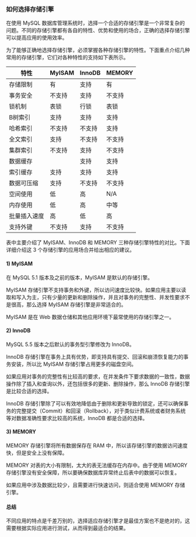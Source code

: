 ### 如何选择存储引擎

在使用 MySQL 数据库管理系统时，选择一个合适的存储引擎是一个非常复杂的问题。不同的存储引擎都有各自的特性、优势和使用的场合，正确的选择存储引擎可以提高应用的使用效率。

为了能够正确地选择存储引擎，必须掌握各种存储引擎的特性。下面重点介绍几种常用的存储引擎，它们对各种特性的支持如下表所示。

| 特性         | MyISAM | InnoDB | MEMORY |
| ------------ | ------ | ------ | ------ |
| 存储限制     | 有     | 支持   | 有     |
| 事务安全     | 不支持 | 支持   | 不支持 |
| 锁机制       | 表锁   | 行锁   | 表锁   |
| B树索引      | 支持   | 支持   | 支持   |
| 哈希索引     | 不支持 | 不支持 | 支持   |
| 全文索引     | 支持   | 不支持 | 不支持 |
| 集群索引     | 不支持 | 支持   | 不支持 |
| 数据缓存     |        | 支持   | 支持   |
| 索引缓存     | 支持   | 支持   | 支持   |
| 数据可压缩   | 支持   | 不支持 | 不支持 |
| 空间使用     | 低     | 高     | N/A    |
| 内存使用     | 低     | 高     | 中等   |
| 批量插入速度 | 高     | 低     | 高     |
| 支持外键     | 不支持 | 支持   | 不支持 |

 表中主要介绍了 MyISAM、InnoDB 和 MEMORY 三种存储引擎特性的对比。下面详细介绍这 3 个存储引擎的应用场合并给出相应的建议。

#### 1) MyISAM

在 MySQL 5.1 版本及之前的版本，MyISAM 是默认的存储引擎。
 
MyISAM 存储引擎不支持事务和外键，所以访问速度比较快。如果应用主要以读取和写入为主，只有少量的更新和删除操作，并且对事务的完整性、并发性要求不是很高，那么选择 MyISAM 存储引擎是非常适合的。
 
MyISAM 是在 Web 数据仓储和其他应用环境下最常使用的存储引擎之一。

#### 2) InnoDB

MySQL 5.5 版本之后默认的事务型引擎修改为 InnoDB。

InnoDB 存储引擎在事务上具有优势，即支持具有提交、回滚和崩溃恢复能力的事务安装，所以比 MyISAM 存储引擎占用更多的磁盘空间。

如果应用对事务的完整性有比较高的要求，在并发条件下要求数据的一致性，数据操作除了插入和查询以外，还包括很多的更新、删除操作，那么 InnoDB 存储引擎是比较合适的选择。
 
InnoDB 存储引擎除了可以有效地降低由于删除和更新导致的锁定，还可以确保事务的完整提交（Commit）和回滚（Rollback），对于类似计费系统或者财务系统等对数据准确性要求比较高的系统，InnoDB 都是合适的选择。

#### 3) MEMORY

MEMORY 存储引擎将所有数据保存在 RAM 中，所以该存储引擎的数据访问速度快，但是安全上没有保障。
 
MEMORY 对表的大小有限制，太大的表无法缓存在内存中。由于使用 MEMORY 存储引擎没有安全保障，所以要确保数据库异常终止后表中的数据可以恢复。
 
如果应用中涉及数据比较少，且需要进行快速访问，则适合使用 MEMORY 存储引擎。

#### 总结

不同应用的特点是千差万别的，选择适应存储引擎才是最佳方案也不是绝对的，这需要根据实际应用进行测试，从而得到最适合的结果。